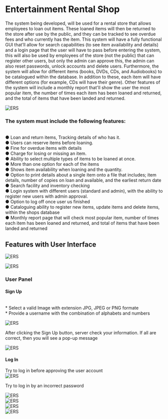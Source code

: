 # Entertainment Rental Shop

The system being developed, will be used for a rental store that allows
employees to loan out items. These loaned items will then be returned to the
store after use by the public, and they can be tracked to see overdue fees and
who currently has the item.
This system will have a fully functional GUI that’ll allow for search capabilities
(to see item availability and details) and a login page that the user will have to
pass before entering the system, this will also be used by employees of the store
(not the public) that can register other users, but only the admin can approve
this, the admin can also reset passwords, unlock accounts and delete users.
Furthermore, the system will allow for different items (books, DVDs, CDs, and
Audiobooks) to be catalogued within the database. In addition to these, each
item will have different options (for example, CDs will have their genre).
Other features of the system will include a monthly report that'll show the user
the most popular item, the number of times each item has been loaned and
returned, and the total of items that have been landed and returned.</br>

![ERS](/src/start/logo.png "ERS") </br>

### The system must include the following features:
</br>
● Loan and return items, Tracking details of who has it.</br>
● Users can reserve items before loaning.</br>
● Fine for overdue items with details</br>
● Charge for losing or missing an item.</br>
● Ability to select multiple types of items to be loaned at once.</br>
● More than one option for each of the items </br>
● Shows item availability when loaning and the quantity.</br>
● Option to print details about a single item onto a file that includes; item
details, number of copies on loan and available, and the earliest return
date</br>
● Search facility and inventory checking</br>
● Login system with different users (standard and admin), with the ability
to register new users with admin approval.</br>
● Option to log off once user us finished</br>
● Cataloguing ability to register new items, update items and delete items,
within the shops database</br>
● Monthly report page that will check most popular item, number of times
each item has been loaned and returned, and total of items that have been
landed and returned</br>

## Features with User Interface

![ERS](/images/0start.png "ERS") </br>

![ERS](/images/1start.png "ERS") </br>

### User Panel


#### Sign Up
</br>
* Select a valid Image with extension JPG, JPEG or PNG formate</br>
* Provide a username with the combination of alphabets and numbers</br>

![ERS](/images/user_signup1.png "ERS") </br>

After clicking the Sign Up button, server check your information. If all are correct, then you will see a pop-up message </br>

![ERS](/images/user_signup2.png "ERS") </br>

#### Log In

Try to log in before approving the user account</br>
![ERS](/images/user_login1.png "ERS") </br>

Try to log in by an incorrect password </br>


![ERS](/images/user_login2.png "ERS") </br>
![ERS](/images/user_login3.png "ERS") </br>
![ERS](/images/user_login4.png "ERS") </br>
![ERS](/images/user_login5.png "ERS") </br>














